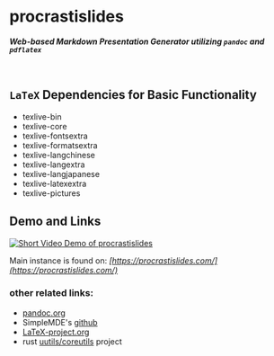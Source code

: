 # procrastislides
***Web-based Markdown Presentation Generator utilizing `pandoc` and `pdflatex`***

&nbsp;

## `LaTeX` Dependencies for Basic Functionality
- texlive-bin
- texlive-core
- texlive-fontsextra
- texlive-formatsextra
- texlive-langchinese
- texlive-langextra
- texlive-langjapanese
- texlive-latexextra
- texlive-pictures

## Demo and Links
[![Short Video Demo of procrastislides](https://img.youtube.com/vi/DGudYy0sfx8/0.jpg)](https://youtu.be/DGudYy0sfx8)

Main instance is found on: *[https://procrastislides.com/](https://procrastislides.com/)*

### other related links:
* [pandoc.org](https://pandoc.org/)
* SimpleMDE's [github](https://github.com/sparksuite/simplemde-markdown-editor)
* [LaTeX-project.org](https://www.latex-project.org/)
* rust [uutils/coreutils](https://github.com/uutils/coreutils/) project

